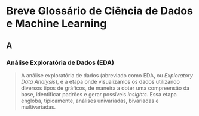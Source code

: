# Breve Glossário de Ciência de Dados e Machine Learning

## A

### Análise Exploratória de Dados (EDA) 
> A análise exploratória de dados (abreviado como EDA, ou *Exploratory Data Analysis*), é a etapa onde visualizamos os dados utilizando diversos tipos de gráficos, de maneira a obter uma compreensão da base, identificar padrões e gerar possíveis *insights*. Essa etapa engloba, tipicamente, análises univariadas, bivariadas e multivariadas.